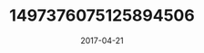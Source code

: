 ---
title: "1497376075125894506"
cover: "2017-04-21 06.45.59 1497376075125894506_46248401"
photo: "2017-04-21 06.45.59 1497376075125894506_46248401"
date: "2017-04-21"
type: "photo"
---